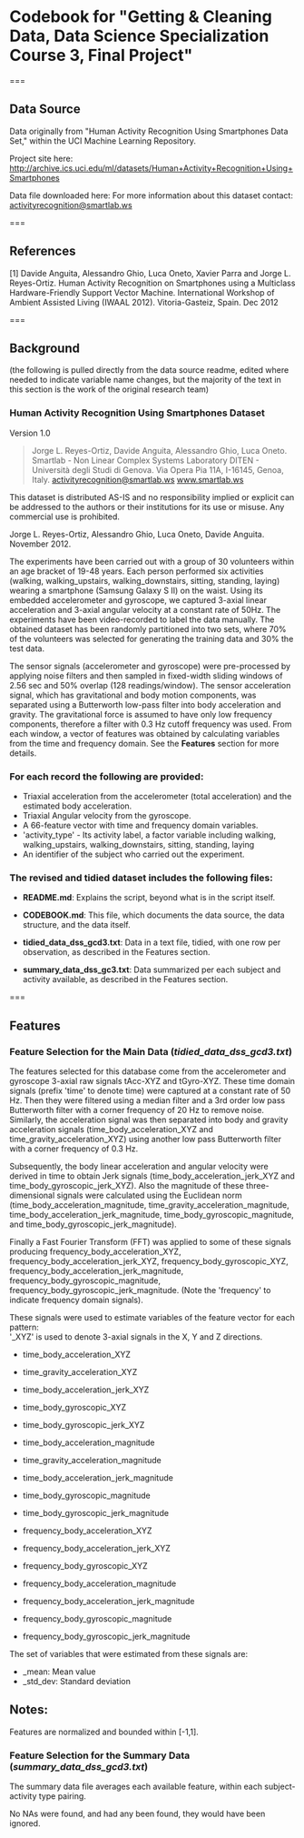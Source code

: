 # Codebook for "Getting & Cleaning Data, Data Science Specialization Course 3, Final Project"

===
## Data Source
Data originally from "Human Activity Recognition Using Smartphones Data Set," within the UCI Machine Learning Repository.

Project site here:
http://archive.ics.uci.edu/ml/datasets/Human+Activity+Recognition+Using+Smartphones

Data file downloaded here:
For more information about this dataset contact: activityrecognition@smartlab.ws

===
## References
[1] Davide Anguita, Alessandro Ghio, Luca Oneto, Xavier Parra and Jorge L. Reyes-Ortiz. Human Activity Recognition on Smartphones using a Multiclass Hardware-Friendly Support Vector Machine. International Workshop of Ambient Assisted Living (IWAAL 2012). Vitoria-Gasteiz, Spain. Dec 2012

===
## Background

(the following is pulled directly from the data source readme, edited where needed to indicate variable name changes, but the majority of the text in this section is the work of the original research team)

### Human Activity Recognition Using Smartphones Dataset
Version 1.0

>Jorge L. Reyes-Ortiz, Davide Anguita, Alessandro Ghio, Luca Oneto.
>Smartlab - Non Linear Complex Systems Laboratory
>DITEN - Università degli Studi di Genova.
>Via Opera Pia 11A, I-16145, Genoa, Italy.
>activityrecognition@smartlab.ws
>www.smartlab.ws

This dataset is distributed AS-IS and no responsibility implied or explicit can be addressed to the authors or their institutions for its use or misuse. Any commercial use is prohibited.

Jorge L. Reyes-Ortiz, Alessandro Ghio, Luca Oneto, Davide Anguita. November 2012.

The experiments have been carried out with a group of 30 volunteers within an age bracket of 19-48 years. Each person performed six activities (walking, walking_upstairs, walking_downstairs, sitting, standing, laying) wearing a smartphone (Samsung Galaxy S II) on the waist. Using its embedded accelerometer and gyroscope, we captured 3-axial linear acceleration and 3-axial angular velocity at a constant rate of 50Hz. The experiments have been video-recorded to label the data manually. The obtained dataset has been randomly partitioned into two sets, where 70% of the volunteers was selected for generating the training data and 30% the test data. 

The sensor signals (accelerometer and gyroscope) were pre-processed by applying noise filters and then sampled in fixed-width sliding windows of 2.56 sec and 50% overlap (128 readings/window). The sensor acceleration signal, which has gravitational and body motion components, was separated using a Butterworth low-pass filter into body acceleration and gravity. The gravitational force is assumed to have only low frequency components, therefore a filter with 0.3 Hz cutoff frequency was used. From each window, a vector of features was obtained by calculating variables from the time and frequency domain. See the __Features__ section for more details. 

### For each record the following are provided:

* Triaxial acceleration from the accelerometer (total acceleration) and the estimated body acceleration.
* Triaxial Angular velocity from the gyroscope. 
* A 66-feature vector with time and frequency domain variables. 
* 'activity_type' - Its activity label, a factor variable including walking, walking_upstairs, walking_downstairs, sitting, standing, laying 
* An identifier of the subject who carried out the experiment.

### The revised and tidied dataset includes the following files:

* __README.md__: Explains the script, beyond what is in the script itself.

* __CODEBOOK.md__: This file, which documents the data source, the data structure, and the data itself.

* __tidied_data_dss_gcd3.txt__: Data in a text file, tidied, with one row per observation, as described in the Features section.

* __summary_data_dss_gc3.txt__: Data summarized per each subject and activity available, as described in the Features section.

===
## Features

### Feature Selection for the Main Data (_tidied_data_dss_gcd3.txt_)

The features selected for this database come from the accelerometer and gyroscope 3-axial raw signals tAcc-XYZ and tGyro-XYZ. These time domain signals (prefix 'time' to denote time) were captured at a constant rate of 50 Hz. Then they were filtered using a median filter and a 3rd order low pass Butterworth filter with a corner frequency of 20 Hz to remove noise. Similarly, the acceleration signal was then separated into body and gravity acceleration signals (time_body_acceleration_XYZ and time_gravity_acceleration_XYZ) using another low pass Butterworth filter with a corner frequency of 0.3 Hz. 

Subsequently, the body linear acceleration and angular velocity were derived in time to obtain Jerk signals (time_body_acceleration_jerk_XYZ and time_body_gyroscopic_jerk_XYZ). Also the magnitude of these three-dimensional signals were calculated using the Euclidean norm (time_body_acceleration_magnitude, time_gravity_acceleration_magnitude, time_body_acceleration_jerk_magnitude, time_body_gyroscopic_magnitude, and time_body_gyroscopic_jerk_magnitude). 

Finally a Fast Fourier Transform (FFT) was applied to some of these signals producing frequency_body_acceleration_XYZ, frequency_body_acceleration_jerk_XYZ, frequency_body_gyroscopic_XYZ, frequency_body_acceleration_jerk_magnitude, frequency_body_gyroscopic_magnitude, frequency_body_gyroscopic_jerk_magnitude. (Note the 'frequency' to indicate frequency domain signals). 

These signals were used to estimate variables of the feature vector for each pattern:  
'_XYZ' is used to denote 3-axial signals in the X, Y and Z directions.

* time_body_acceleration_XYZ
* time_gravity_acceleration_XYZ
* time_body_acceleration_jerk_XYZ
* time_body_gyroscopic_XYZ
* time_body_gyroscopic_jerk_XYZ
* time_body_acceleration_magnitude
* time_gravity_acceleration_magnitude
* time_body_acceleration_jerk_magnitude
* time_body_gyroscopic_magnitude
* time_body_gyroscopic_jerk_magnitude

* frequency_body_acceleration_XYZ
* frequency_body_acceleration_jerk_XYZ
* frequency_body_gyroscopic_XYZ
* frequency_body_acceleration_magnitude
* frequency_body_acceleration_jerk_magnitude
* frequency_body_gyroscopic_magnitude
* frequency_body_gyroscopic_jerk_magnitude

The set of variables that were estimated from these signals are: 

* _mean: Mean value
* _std_dev: Standard deviation

Notes: 
------
Features are normalized and bounded within [-1,1].

### Feature Selection for the Summary Data (_summary_data_dss_gcd3.txt_)
The summary data file averages each available feature, within each subject-activity type pairing.

No NAs were found, and had any been found, they would have been ignored.